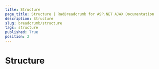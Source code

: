 ```yaml
---
title: Structure
page_title: Structure | RadBreadcrumb for ASP.NET AJAX Documentation
description: Structure
slug: breadcrumb/structure
tags: structure
published: True
position: 2
---
```


# Structure


